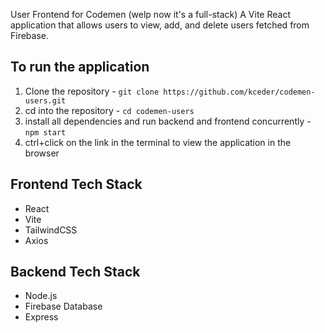 User Frontend for Codemen (welp now it's a full-stack)
A Vite React application that allows users to view, add, and delete users fetched from Firebase.

## To run the application

1. Clone the repository - `git clone https://github.com/kceder/codemen-users.git`
2. cd into the repository - `cd codemen-users`
3. install all dependencies and run backend and frontend concurrently - `npm start`
4. ctrl+click on the link in the terminal to view the application in the browser

## Frontend Tech Stack

- React
- Vite
- TailwindCSS
- Axios

## Backend Tech Stack

- Node.js
- Firebase Database
- Express
